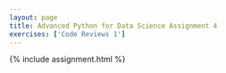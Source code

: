 ```yaml
---
layout: page
title: Advanced Python for Data Science Assignment 4
exercises: ['Code Reviews 1']
---
```


{% include assignment.html %}
